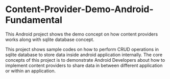 # Content-Provider-Demo-Android-Fundamental
This Android project shows the demo concept on how content providers works along with sqlite database concept.

This project shows sample codes on how to perform CRUD operations in sqlite database to store data inside android application internally. The core concepts of this project is to demonstrate Android Developers about how to implement content providers to share data in between different application or within an application.
